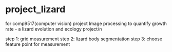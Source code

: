 # project_lizard
for comp9517(computer vision) project
Image processing to quantify growth rate - a lizard evolution and ecology project/n

step 1: grid measurement
step 2: lizard body segmentation
step 3: choose feature point for measurement
